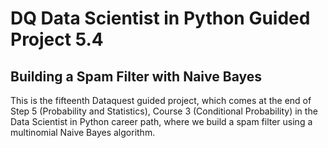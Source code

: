 # DQ Data Scientist in Python Guided Project 5.4
## Building a Spam Filter with Naive Bayes

This is the fifteenth Dataquest guided project, which comes at the end of Step 5 (Probability and Statistics), Course 3 (Conditional Probability) in the Data Scientist in Python career path, where we build a spam filter using a multinomial Naive Bayes algorithm.

